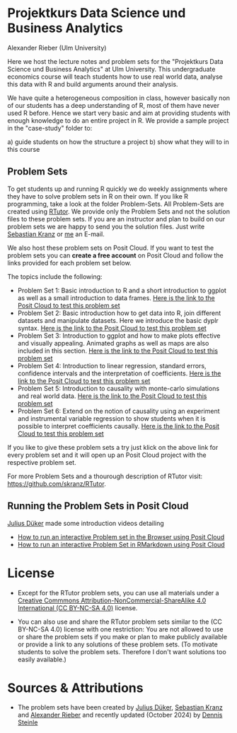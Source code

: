 # Projektkurs Data Science und Business Analytics

Alexander Rieber (Ulm University)

Here we host the lecture notes and problem sets for the "Projektkurs Data Science und Business Analytics" at Ulm University. This undergraduate economics course will teach students how to use real world data, analyse this data with R and build arguments around their analysis.

We have quite a heterogeneous composition in class, however basically non of our students has a deep understanding of R, most of them have never used R before. Hence we start very basic and aim at providing students with enough knowledge to do an entire project in R.
We provide a sample project in the "case-study" folder to:

a) guide students on how the structure a project
b) show what they will to in this course

## Problem Sets

To get students up and running R quickly we do weekly assignments where they have to solve problem sets in R on their own. If you like R programming, take a look at the folder Problem-Sets. All Problem-Sets are created using [RTutor](https://github.com/skranz/RTutor).
We provide only the Problem Sets and not the solution files to these problem sets. If you are an instructor and plan to build on our problem sets we are happy to send you the solution files. Just write [Sebastian Kranz](https://www.uni-ulm.de/mawi/mawi-wiwi/institut/mitarbeiter/skranz/) or [me](https://www.uni-ulm.de/mawi/stuko-wiwi/mitarbeiter/rieber/) an E-mail.

We also host these problem sets on Posit Cloud. If you want to test the problem sets you can **create a free account** on Posit Cloud and follow the links provided for each problem set below.

The topics include the following:

- Problem Set 1: Basic introduction to R and a short introduction to ggplot as well as a small introduction to data frames. [Here is the link to the Posit Cloud to test this problem set](https://posit.cloud/content/1857656)
- Problem Set 2: Basic introduction how to get data into R, join different datasets and manipulate datasets. Here we introduce the basic dyplr syntax. [Here is the link to the Posit Cloud to test this problem set](https://posit.cloud/content/1067683)
- Problem Set 3: Introduction to ggplot and how to make plots effective and visually appealing. Animated graphs as well as maps are also included in this section. [Here is the link to the Posit Cloud to test this problem set](https://posit.cloud/content/1067712)
- Problem Set 4: Introduction to linear regression, standard errors, confidence intervals and the interpretation of coefficients. [Here is the link to the Posit Cloud to test this problem set]()
- Problem Set 5: Introduction to causality with monte-carlo simulations and real world data. [Here is the link to the Posit Cloud to test this problem set]()
- Problem Set 6: Extend on the notion of causality using an experiment and instrumental variable regression to show students when it is possible to interpret coefficients causally. [Here is the link to the Posit Cloud to test this problem set]()

If you like to give these problem sets a try just klick on the above link for every problem set and it will open up an Posit Cloud project with the respective problem set.

For more Problem Sets and a thourough description of RTutor visit: https://github.com/skranz/RTutor.

## Running the Problem Sets in Posit Cloud

[Julius Düker](https://github.com/juduke/) made some introduction videos detailing

- [How to run an interactive Problem set in the Browser using Posit Cloud](https://cloudstore.uni-ulm.de/s/5FYNx7SNa5gyQgN)
- [How to run an interactive Problem Set in RMarkdown using Posit Cloud](https://cloudstore.uni-ulm.de/s/32iCrsoP87t6wmW)

# License

- Except for the RTutor problem sets, you can use all materials under a [Creative Commmons Attribution-NonCommercial-ShareAlike 4.0 International (CC BY-NC-SA 4.0)](https://ocw.mit.edu/terms/#cc) license.

- You can also use and share the RTutor problem sets similar to the (CC BY-NC-SA 4.0) license with one restriction: You are not allowed to use or share the problem sets if you make or plan to make publicly available or provide a link to any solutions of these problem sets. (To motivate students to solve the problem sets. Therefore I don't want solutions too easily available.)

# Sources & Attributions

- The problem sets have been created by [Julius Düker](https://github.com/juduke/), [Sebastian Kranz](https://github.com/skranz) and [Alexander Rieber](https://github.com/AlexRieber) and recently updated (October 2024) by [Dennis Steinle](https://github.com/DennisSteinle)
